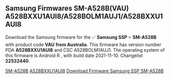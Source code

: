 <h2>Samsung Firmwares SM-A528B(VAU) A528BXXU1AUI8/A528BOLM1AUJ1/A528BXXU1AUI8</h2>
Download the Samsung firmware for the ✅ <strong>Samsung SSP </strong> ⭐ <strong>SM-A528B</strong> with product code <strong>VAU</strong> <strong> from Australia</strong>. This firmware has version number PDA <strong>A528BXXU1AUI8</strong> and CSC A528BOLM1AUJ1. The operating system of this firmware is Android R , with build date 2021-11-10. Changelist <strong>22532440</strong>.


[SM-A528B](https://samfirm.shop/samsung/model/SM-A528B)
[A528BXXU1AUI8](https://samfirm.shop/samsung/pda/A528BXXU1AUI8)
[Download Firmware Samsung SSP SM-A528B](https://samfirm.shop/samsung/firmware/473808)

